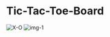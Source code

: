 # Tic-Tac-Toe-Board
![X-O](https://user-images.githubusercontent.com/105584546/185765127-8f4f6607-43a8-4cb9-a9e2-742a149f453a.jpg)
![img-1](https://user-images.githubusercontent.com/105584546/185765134-fe76860b-398d-4d72-9172-66acf4a4b0c0.jpg)

